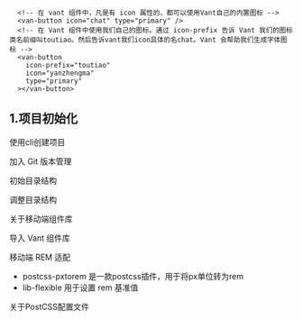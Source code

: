       <!-- 在 vant 组件中，凡是有 icon 属性的，都可以使用Vant自己的内置图标 -->
      <van-button icon="chat" type="primary" />
      <!-- 在 Vant 组件中使用我们自己的图标。通过 icon-prefix 告诉 Vant 我们的图标类名前缀叫toutiao。然后告诉vant我们icon具体的名chat。Vant 会帮助我们生成字体图标 -->
      <van-button
        icon-prefix="toutiao"
        icon="yanzhengma"
        type="primary"
      ></van-button>

## 1.项目初始化

使用cli创建项目

加入 Git 版本管理

初始目录结构

调整目录结构

关于移动端组件库

导入 Vant 组件库

移动端 REM 适配 
- postcss-pxtorem 是一款postcss插件，用于将px单位转为rem
- lib-flexible 用于设置 rem 基准值

关于PostCSS配置文件
